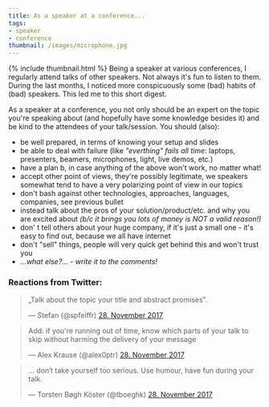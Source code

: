 ```yaml
---
title: As a speaker at a conference...
tags:
- speaker
- conference
thumbnail: /images/microphone.jpg
---
```


{% include thumbnail.html %}
Being a speaker at various conferences, I regularly attend talks of other speakers.
Not always it's fun to listen to them.
During the last months, I noticed more conspicuously some (bad) habits of (bad) speakers.
This led me to this short digest.

As a speaker at a conference, you not only should be an expert on the topic you're speaking about (and hopefully have some knowledge besides it) and be kind to the attendees of your talk/session.
You should (also):

- be well prepared, in terms of knowing your setup and slides
- be able to deal with failure (like _"everthing" fails all time_: laptops, presenters, beamers, microphones, light, live demos, etc.)
- have a plan b, in case anything of the above won't work, no matter what!
- accept other point of views, they're possibly legitimate, we speakers somewhat tend to have a very polarizing point of view in our topics
- don't bash against other technologies, approaches, languages, companies, see previous bullet
- instead talk about the pros of your solution/product/etc. and why you are excited about _(b/c it brings you lots of money is NOT a valid reason!)_
- don' t tell others about your huge company, if it's just a small one - it's easy to find out, because we all have internet
- don't "sell" things, people will very quick get behind this and won't trust you
- _...what else?... - write it to the comments!_


### Reactions from Twitter:

<blockquote class="twitter-tweet" data-lang="de"><p lang="en" dir="ltr">„Talk about the topic your title and abstract promises&quot;.</p>&mdash; Stefan (@spfeiffr) <a href="https://twitter.com/spfeiffr/status/935508982722068481?ref_src=twsrc%5Etfw">28. November 2017</a></blockquote>

<blockquote class="twitter-tweet" data-lang="de"><p lang="en" dir="ltr">Add: if you&#39;re running out of time, know which parts of your talk to skip without harming the delivery of your message</p>&mdash; Alex Krause (@alex0ptr) <a href="https://twitter.com/alex0ptr/status/935529881970061312?ref_src=twsrc%5Etfw">28. November 2017</a></blockquote>

<blockquote class="twitter-tweet" data-lang="de"><p lang="en" dir="ltr">... don‘t take yourself too serious. Use humour, have fun during your talk.</p>&mdash; Torsten Bøgh Köster (@tboeghk) <a href="https://twitter.com/tboeghk/status/935652821336248320?ref_src=twsrc%5Etfw">28. November 2017</a></blockquote>

<script async src="https://platform.twitter.com/widgets.js" charset="utf-8"></script>
